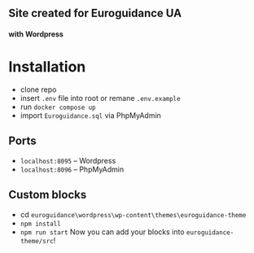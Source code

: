 ## Site created for Euroguidance UA
#### with Wordpress

# Installation
* clone repo
* insert `.env` file into root or remane `.env.example`
* run `docker compose up`
* import `Euroguidance.sql` via PhpMyAdmin

## Ports
* `localhost:8095` – Wordpress
* `localhost:8096` – PhpMyAdmin

## Custom blocks
* cd `euroguidance\wordpress\wp-content\themes\euroguidance-theme`
* `npm install`
* `npm run start`
Now you can add your blocks into `euroguidance-theme/src`!